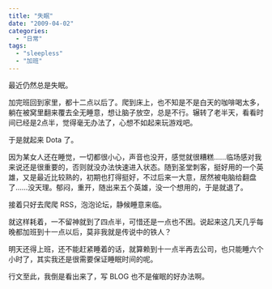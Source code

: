 ```yaml
---
title: "失眠"
date: "2009-04-02"
categories: 
  - "日常"
tags: 
  - "sleepless"
  - "加班"
---
```


最近仍然总是失眠。

加完班回到家里，都十二点以后了。爬到床上，也不知是不是白天的咖啡喝太多，躺在被窝里翻来覆去全无睡意，想让脑子放空，总是不行。辗转了老半天，看看时间已经是2点半，觉得毫无办法了，心想不如起来玩游戏吧。

于是就起来 Dota 了。

因为某女人还在睡觉，一切都很小心，声音也没开，感觉就很糟糕……临场感对我来说还是很重要的，否则就没办法快速进入状态。随到圣堂刺客，挺好用的一个英雄，又是最近比较熟的，初期也打得挺好，不过后来一大意，居然被电脑给翻盘了……没天理。郁闷，重开，随出来五个英雄，没一个想用的，于是就退了。

接着只好去爬爬 RSS，泡泡论坛，静候睡意来临。

就这样耗着，一不留神就到了四点半，可惜还是一点也不困。说起来这几天几乎每晚都加班到十一点以后，莫非我就是传说中的铁人？

明天还得上班，还不能赶紧睡着的话，就算赖到十一点半再去公司，也只能睡六个小时了，其实我还是很需要保证睡眠时间的呢。

行文至此，我倒是看出来了，写 BLOG 也不是催眠的好办法啊。

